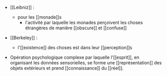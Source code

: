 - [[Leibniz]] : 
	- pour les [[monade]]s
		- l'activité par laquelle les monades perçoivent les choses étrangères de manière [[obscure]] et [[confuse]]

- [[Berkeley]] : 
	- l'[[existence]] des choses est dans leur  [[perception]]s


- Opération psychologique complexe par laquelle l'[[esprit]], en organisant les données sensorielles, se forme une [[représentation]] des objets extérieurs et prend [[connaissance]] du [[réel]].